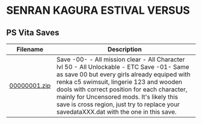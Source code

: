 # SENRAN KAGURA ESTIVAL VERSUS

## PS Vita Saves

| Filename | Description |
|----------|-------------|
| [00000001.zip](00000001.zip) | Save -00- - All mission clear - All Character lvl 50 - All Unlockable - ETC Save -01- Same as save 00 but every girls already equiped with renka c5 swimsuit, lingerie 123 and wooden dools with correct position for each character, mainly for Uncensored mods.  It&#39;s likely this save is cross region, just try to replace your savedataXXX.dat with the one in this save.  |
